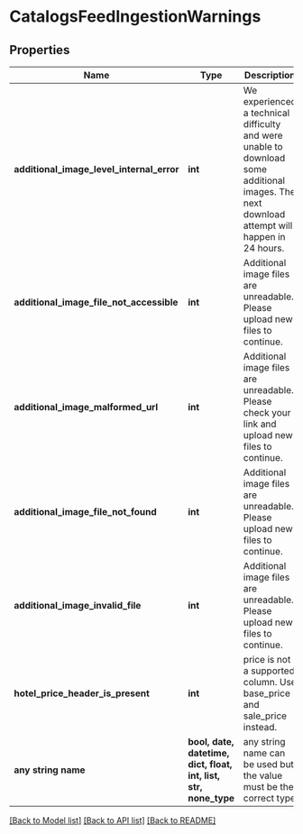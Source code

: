 # CatalogsFeedIngestionWarnings


## Properties
Name | Type | Description | Notes
------------ | ------------- | ------------- | -------------
**additional_image_level_internal_error** | **int** | We experienced a technical difficulty and were unable to download some additional images. The next download attempt will happen in 24 hours. | [optional] 
**additional_image_file_not_accessible** | **int** | Additional image files are unreadable. Please upload new files to continue. | [optional] 
**additional_image_malformed_url** | **int** | Additional image files are unreadable. Please check your link and upload new files to continue. | [optional] 
**additional_image_file_not_found** | **int** | Additional image files are unreadable. Please upload new files to continue. | [optional] 
**additional_image_invalid_file** | **int** | Additional image files are unreadable. Please upload new files to continue. | [optional] 
**hotel_price_header_is_present** | **int** | price is not a supported column. Use base_price and sale_price instead. | [optional] 
**any string name** | **bool, date, datetime, dict, float, int, list, str, none_type** | any string name can be used but the value must be the correct type | [optional]

[[Back to Model list]](../README.md#documentation-for-models) [[Back to API list]](../README.md#documentation-for-api-endpoints) [[Back to README]](../README.md)


